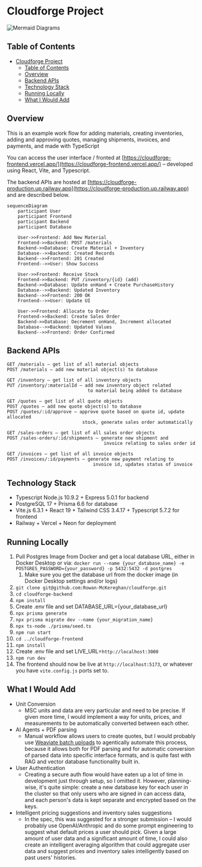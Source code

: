 # Cloudforge Project

![Mermaid Diagrams](https://img.shields.io/badge/Diagrams-Mermaid-ff66b3?logo=mermaid)

## Table of Contents
- [Cloudforge Project](#cloudforge-project)
  - [Table of Contents](#table-of-contents)
  - [Overview](#overview)
  - [Backend APIs](#backend-apis)
  - [Technology Stack](#technology-stack)
  - [Running Locally](#running-locally)
  - [What I Would Add](#what-i-would-add)

## Overview
This is an example work flow for adding materials, creating inventories, adding and approving quotes, managing shipments, invoices, and payments, and made with TypeScript 

You can access the user interface / fronted at [https://cloudforge-frontend.vercel.app/](https://cloudforge-frontend.vercel.app/) – developed using React, Vite, and Typescript.

The backend APIs are hosted at [https://cloudforge-production.up.railway.app](https://cloudforge-production.up.railway.app) and are described below.

```mermaid
sequenceDiagram
    participant User
    participant Frontend
    participant Backend
    participant Database

    User->>Frontend: Add New Material
    Frontend->>Backend: POST /materials
    Backend->>Database: Create Material + Inventory
    Database-->>Backend: Created Records
    Backend-->>Frontend: 201 Created
    Frontend-->>User: Show Success

    User->>Frontend: Receive Stock
    Frontend->>Backend: PUT /inventory/{id} (add)
    Backend->>Database: Update onHand + Create PurchaseHistory
    Database-->>Backend: Updated Inventory
    Backend-->>Frontend: 200 OK
    Frontend-->>User: Update UI

    User->>Frontend: Allocate to Order
    Frontend->>Backend: Create Sales Order
    Backend->>Database: Decrement onHand, Increment allocated
    Database-->>Backend: Updated Values
    Backend-->>Frontend: Order Confirmed
```


## Backend APIs

```
GET /materials – get list of all material objects
POST /materials – add new material object(s) to database

GET /inventory – get list of all inventory objects
PUT /inventory/:materialId – add new inventory object related
                              to material being added to database

GET /quotes – get list of all quote objects
POST /quotes – add new quote object(s) to database
POST /quotes/:id/approve – approve quote based on quote id, update allocated
                            stock, generate sales order automatically

GET /sales-orders – get list of all sales order objects
POST /sales-orders/:id/shipments – generate new shipment and
                                    invoice relating to sales order id

GET /invoices – get list of all invoice objects
POST /invoices/:id/payments – generate new payment relating to
                                invoice id, updates status of invoice
```

## Technology Stack
- Typescript Node.js 10.9.2 + Express 5.0.1 for backend
- PostgreSQL 17 + Prisma 6.6 for database
- Vite.js 6.3.1 + React 19 + Tailwind CSS 3.4.17 + Typescript 5.7.2 for frontend
- Railway + Vercel + Neon for deployment

## Running Locally
1. Pull Postgres Image from Docker and get a local database URL, either in Docker Desktop or via: ` docker run --name {your_database_name} -e POSTGRES_PASSWORD={your_password} -p 5432:5432 -d postgres `
   1. Make sure you get the database url from the docker image (in Docker Desktop settings and/or logs)
2. `git clone git@github.com:Rowan-McKereghan/cloudforge.git`
3. `cd cloudforge-backend`
4. `npm install`
5. Create .env file and set DATABASE_URL={your_database_url}
6. `npx prisma generate`
7. `npx prisma migrate dev --name {your_migration_name}`
8. `npx ts-node ./prisma/seed.ts`
9. `npm run start`
10. `cd ../cloudforge-frontend`
11. `npm install`
12. Create .env file and set LIVE_URL=`http://localhost:3000`
13. `npm run dev`
14. The frontend should now be live at `http://localhost:5173`, or whatever you have `vite.config.js` ports set to.

## What I Would Add

- Unit Conversion
  - MSC units and data are very particular and need to be precise. If given more time, I would implement a way for units, prices, and measurements to be automatically converted between each other.
- AI Agents + PDF parsing
  - Manual workflow allows users to create quotes, but I would probably use [Weaviate batch uploads](https://weaviate.io/developers/weaviate/manage-data/import) to agentically automate this process, because it allows both for PDF parsing and for automatic conversion of parsed data into specific interface formats, and is quite fast with RAG and vector database functionality built in.
- User Authentication
  - Creating a secure auth flow would have eaten up a lot of time in development just through setup, so I omitted it. However, planning-wise, it's quite simple: create a new database key for each user in the cluster so that only users who are signed in can access data, and each person's data is kept separate and encrypted based on the keys. 
- Intelligent pricing suggestions and inventory sales suggestions
  - In the spec, this was suggested for a stronger submission – I would probably use OpenAI/Anthropic and do some prompt engineering to suggest what default prices a user should pick. Given a large amount of user data and a significant amount of time, I could also create an intelligent averaging algorithm that could aggregate user data and suggest prices and inventory sales intelligently based on past users' histories. 
